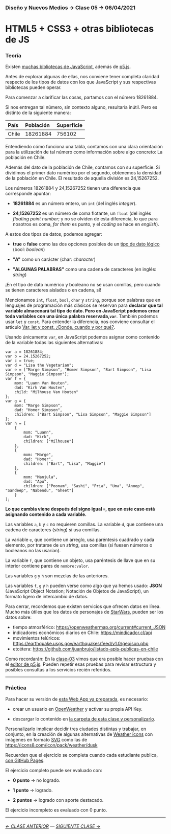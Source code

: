 ### Diseño y Nuevos Medios → Clase 05 → 06/04/2021

# HTML5 + CSS3 + otras bibliotecas de JS

### Teoría

Existen [muchas bibliotecas de JavaScript](https://en.wikipedia.org/wiki/List_of_JavaScript_libraries), además de [p5.js](https://p5js.org/es/). 

Antes de explorar algunas de ellas, nos conviene tener completa claridad respecto de los tipos de datos con los que JavaScript y sus respectivas bibliotecas pueden operar.

Para comenzar a clarificar las cosas, partamos con el número 18261884. 

Si nos entregan tal número, sin contexto alguno, resultaría inútil. Pero es distinto de la siguiente manera: 

| País      |  Población       | Superficie     |
|:----------|:-----------------|:---------------|
| Chile     | 18261884         | 756102         |

Entendiendo cómo funciona una tabla, contamos con una clara orientación para la utilización de tal número como información sobre algo concreto: La población en Chile. 

Además del dato de la población de Chile, contamos con su superficie. Si dividimos el primer dato numérico por el segundo, obtenemos la densidad de la población en Chile. El resultado de aquella división es 24,15267252.

Los números 18261884 y 24,15267252 tienen una diferencia que corresponde apuntar:

- **18261884** es un número entero, un `int` (del inglés *integer*).

- **24,15267252** es un número de coma flotante, un `float` (del inglés *floating point number*; y no se olviden de esta diferencia, lo que para nosotros es coma, *for them* es punto, y el *coding* se hace en *english*).

A estos dos tipos de datos, podemos agregar: 

- **true** o **false** como las dos opciones posibles de un [tipo de dato lógico](https://es.wikipedia.org/wiki/Tipo_de_dato_l%C3%B3gico) (bool: *boolean*)

- **"A"** como un carácter (char: *character*)

- **"ALGUNAS PALABRAS"** como una cadena de caracteres (en inglés: *string*)

¡En el tipo de dato numérico y booleano no se usan comillas, pero cuando se tienen caracteres aislados o en cadena, sí!

Mencionamos `int`, `float`, `bool`, `char` y `string`, porque son palabras que en lenguajes de programación más clásicos se reservan para **declarar que tal variable almacenará tal tipo de dato. Pero en JavaScript podemos crear toda variables con una única palabra reservada,`var`**. También podemos usar `let` y `const`. Para entender la diferencia, nos conviene consultar el artículo [Var, let y const. ¿Donde, cuando y por qué?](https://medium.com/@tatymolys/var-let-y-const-donde-cuando-y-por-qu%C3%A9-d4a0ee66883b).

Usando únicamente `var`, en JavaScript podemos asignar como contenido de la variable todas las siguientes alternativas:

```
var a = 18261884;
var b = 24.15267252;
var c = true;
var d = "Lisa the Vegetarian";
var e = ["Marge Simpson", "Homer Simpson", "Bart Simpson", "Lisa Simpson", "Maggie Simpson"];
var f = {
    mom: "Luann Van Houten",
    dad: "Kirk Van Houten",
    child: "Milhouse Van Houten"
};
var g = {
    mom: "Marge Simpson",
    dad: "Homer Simpson",
    children: ["Bart Simpson", "Lisa Simpson", "Maggie Simpson"]
};
var h = [
    {
        mom: "Luann",
        dad: "Kirk",
        children: ["Milhouse"]
    },
    {
        mom: "Marge",
        dad: "Homer",
        children: ["Bart", "Lisa", "Maggie"]
    },
    {
        mom: "Manjula",
        dad: "Apu",
        children: ["Poonam", "Sashi", "Pria", "Uma", "Anoop", "Sandeep", "Nabendu", "Gheet"]
    }
];
```
**Lo que cambia viene después del signo igual `=`, que en este caso está asignando contenido a cada variable.** 

Las variables `a`, `b` y `c` no requieren comillas. La variable `d`, que contiene una cadena de caracteres (*string*) sí usa comillas. 

La variable `e`, que contiene un arreglo, usa paréntesis cuadrado y cada elemento, por tratarse de un *string*, usa comillas (si fuesen números o booleanos no las usarían). 

La variable `f`, que contiene un objeto, usa paréntesis de llave que en su interior contiene pares de `nombre:valor`. 

Las variables `g` y `h` son mezclas de las anteriores.

Las variables `f`, `g` y `h` pueden verse como algo que ya hemos usado: **JSON** (JavaScript Object Notation; Notación de Objetos de JavaScript), un formato ligero de intercambio de datos.

Para cerrar, recordemos que existen servicios que ofrecen datos en línea. Mucho más útiles que los datos de personajes de [StarWars](https://swapi.dev/api/people/?format=json), pueden ser los datos sobre:

- tiempo atmosférico: https://openweathermap.org/current#current_JSON
- indicadores económicos diarios en Chile: https://mindicador.cl/api
- movimientos telúricos: https://earthquake.usgs.gov/earthquakes/feed/v1.0/geojson.php
- etcétera: https://github.com/juanbrujo/listado-apis-publicas-en-chile

Como recordarán: En la [clase-03](https://github.com/profesorfaco/dno037-2022/tree/main/clase-03) vimos que era posible hacer pruebas con el [editor de p5.js](https://editor.p5js.org/profesorfaco/sketches/611nBVIY2). Pueden repetir esas pruebas para revisar estructura y posibles consultas a los servicios recién referidos.

- - - - - - - - - 

### Práctica

Para hacer su versión de [esta Web App ya preparada](https://profesorfaco.github.io/dno037-2022/clase-05), es necesario:

- crear un usuario en [OpenWeather](https://home.openweathermap.org/users/sign_in) y activar su propia API Key.

- descargar lo contenido en [la carpeta de esta clase y personalizarlo](https://profesorfaco.github.io/dno037-2022/clase-05).

Personalizarlo implicar decidir tres ciudades distintas y trabajar, en conjunto, en la creación de algunas alternativas de [Weather icons](https://openweathermap.org/weather-conditions) con imágenes en formato [SVG](https://developer.mozilla.org/es/docs/Web/SVG/Tutorial/Introduction) como las de https://icons8.com/icon/pack/weather/dusk

Recuerden que el ejercicio se completa cuando cada estudiante publica, [con GitHub Pages](https://docs.github.com/es/free-pro-team@latest/github/working-with-github-pages/configuring-a-publishing-source-for-your-github-pages-site).

El ejercicio completo puede ser evaluado con:

- **0 punto** → no logrado.

- **1 punto** → logrado.

- **2 puntos** → logrado con aporte destacado.

El ejercicio incompleto es evaluado con 0 punto.

- - - - - - -

###### [← CLASE ANTERIOR](https://github.com/profesorfaco/dno037-2022/tree/main/clase-04) — [SIGUIENTE CLASE →](https://github.com/profesorfaco/dno037-2022/tree/main/clase-06)
